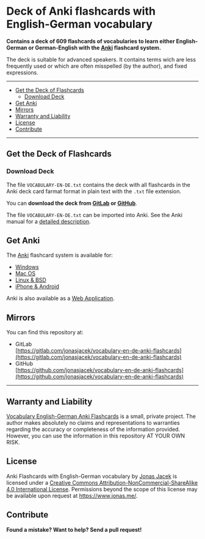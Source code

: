 # Deck of Anki flashcards with English-German vocabulary
**Contains a deck of 609 flashcards of vocabularies to learn either English-German or German-English with the [Anki](https://apps.ankiweb.net/) flashcard system.**

The deck is suitable for advanced speakers. It contains terms wich are less frequently used or which are often misspelled (by the author), and fixed expressions.

---

- [Get the Deck of Flashcards](#get-the-deck-of-flashcards)
  - [Download Deck](#download-deck)
- [Get Anki](#get-anki)
- [Mirrors](#mirrors)
- [Warranty and Liability](#warranty-and-liability)
- [License](#license)
- [Contribute](#contribute)

---

## Get the Deck of Flashcards
### Download Deck
The file `VOCABULARY-EN-DE.txt` contains the deck with all flashcards in the Anki deck card farmat format in plain text with the `.txt` file extension. 

You can **download the deck from [GitLab](https://gitlab.com/jonasjacek/vocabulary-en-de-anki-flashcards/raw/master/VOCABULARY-EN-DE.txt) or [GitHub](https://github.com/jonasjacek/vocabulary-en-de-anki-flashcards/raw/master/VOCABULARY-EN-DE.txt)**. 

The file `VOCABULARY-EN-DE.txt` can be imported into Anki. See the Anki manual for a [detailed description](https://apps.ankiweb.net/docs/manual.html#importing).


## Get Anki

The [Anki](https://apps.ankiweb.net/) flashcard system is available for:

- [Windows](https://apps.ankiweb.net/#windows)
- [Mac OS](https://apps.ankiweb.net/#mac)
- [Linux & BSD](https://apps.ankiweb.net/#linux)
- [iPhone & Android](https://apps.ankiweb.net/#ios)

Anki is also available as a [Web Application](https://apps.ankiweb.net/).

## Mirrors

You can find this repository at:
* GitLab  
  [https://gitlab.com/jonasjacek/vocabulary-en-de-anki-flashcards](https://gitlab.com/jonasjacek/vocabulary-en-de-anki-flashcards)
* GitHub  
  [https://github.com/jonasjacek/vocabulary-en-de-anki-flashcards](https://github.com/jonasjacek/vocabulary-en-de-anki-flashcards)

***

## Warranty and Liability
[Vocabulary English-German Anki Flashcards](https://gitlab.com/jonasjacek/vocabulary-en-de/) is a small, private project. The author makes absolutely no claims and representations to warranties regarding the accuracy or completeness of the information provided. However, you can use the information in this repository AT YOUR OWN RISK.

## License

<span xmlns:dct="http://purl.org/dc/terms/" href="http://purl.org/dc/dcmitype/Text" property="dct:title" rel="dct:type">Anki Flashcards with English-German vocabulary</span> by <a xmlns:cc="http://creativecommons.org/ns#" href="https://gitlab.com/jonasjacek/vocabulary-en-de-anki-flashcards" property="cc:attributionName" rel="cc:attributionURL">Jonas Jacek</a> is licensed under a <a rel="license" href="http://creativecommons.org/licenses/by-nc-sa/4.0/">Creative Commons Attribution-NonCommercial-ShareAlike 4.0 International License</a>. Permissions beyond the scope of this license may be available upon request at <a xmlns:cc="http://creativecommons.org/ns#" href="https://www.jonas.me/contact" rel="cc:morePermissions">https://www.jonas.me/</a>.

## Contribute

**Found a mistake? Want to help? Send a pull request!**

